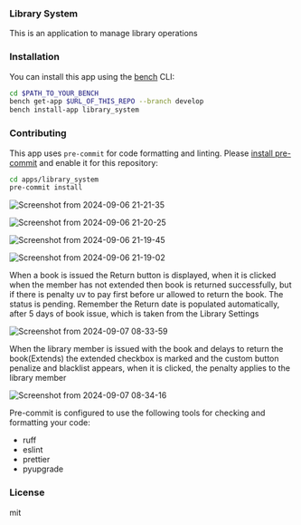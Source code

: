 ### Library System

This is an application to manage library operations

### Installation

You can install this app using the [bench](https://github.com/frappe/bench) CLI:

```bash
cd $PATH_TO_YOUR_BENCH
bench get-app $URL_OF_THIS_REPO --branch develop
bench install-app library_system
```

### Contributing

This app uses `pre-commit` for code formatting and linting. Please [install pre-commit](https://pre-commit.com/#installation) and enable it for this repository:

```bash
cd apps/library_system
pre-commit install
```
![Screenshot from 2024-09-06 21-21-35](https://github.com/user-attachments/assets/32d5ff61-6639-4882-bea9-1dfb40d8cf01)




![Screenshot from 2024-09-06 21-20-25](https://github.com/user-attachments/assets/abf75d14-2e68-4696-a334-f1f79b73b447)

![Screenshot from 2024-09-06 21-19-45](https://github.com/user-attachments/assets/1ce5bd71-9068-4fc0-b5b3-9578f0cb82b3)


![Screenshot from 2024-09-06 21-19-02](https://github.com/user-attachments/assets/9424a72c-f117-4b40-a5a4-ebd6b5d5815b)

When a book is issued the Return button is displayed, when it is clicked when the member has not extended then book is returned successfully, but if there is penalty uv to pay first before ur allowed to return the book. The status is pending. Remember the Return date is populated automatically, after 5 days of book issue, which is taken from the Library Settings


![Screenshot from 2024-09-07 08-33-59](https://github.com/user-attachments/assets/282d3544-bdf3-47f1-b3f0-ccb5394d5b69)



When the library member is issued with the book and delays to return the book(Extends) the extended checkbox is marked and the custom button penalize and blacklist appears, when it is clicked, the penalty applies to the library member

![Screenshot from 2024-09-07 08-34-16](https://github.com/user-attachments/assets/77086ac6-e7af-4b96-abd6-34977cd8f394)

Pre-commit is configured to use the following tools for checking and formatting your code:

- ruff
- eslint
- prettier
- pyupgrade

### License

mit

